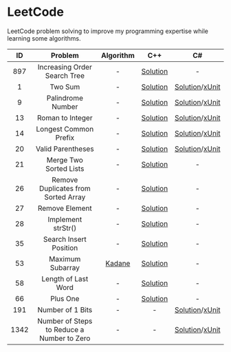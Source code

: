 # LeetCode
LeetCode problem solving to improve my programming expertise while learning some algorithms.

|ID|Problem|Algorithm|C++|C#|
|:-:|:-:|:-:|:-:|:-:|
897|Increasing Order Search Tree|-|[Solution](https://github.com/mezdelex/LeetCode/blob/main/C%2B%2B/897.%20Increasing%20Order%20Search%20Tree/solution.cpp)|-
1|Two Sum|-|[Solution](https://github.com/mezdelex/LeetCode/blob/main/C%2B%2B/1.%20Two%20Sum/solution.cpp)|[Solution](https://github.com/mezdelex/LeetCode/blob/main/C%23/1.%20Two%20Sum/Solution.cs)/[xUnit](https://github.com/mezdelex/LeetCode/blob/main/C%23/1.%20Two%20Sum/UnitTest.cs)
9|Palindrome Number|-|[Solution](https://github.com/mezdelex/LeetCode/blob/main/C%2B%2B/9.%20Palindrome%20Number/solution.cpp)|[Solution](https://github.com/mezdelex/LeetCode/blob/main/C%23/9.%20Palindrome%20Number/Solution.cs)/[xUnit](https://github.com/mezdelex/LeetCode/blob/main/C%23/9.%20Palindrome%20Number/UnitTest.cs)
13|Roman to Integer|-|[Solution](https://github.com/mezdelex/LeetCode/blob/main/C%2B%2B/13.%20Roman%20to%20Integer/solution.cpp)|[Solution](https://github.com/mezdelex/LeetCode/blob/main/C%23/13.%20Roman%20to%20Integer/Solution.cs)/[xUnit](https://github.com/mezdelex/LeetCode/blob/main/C%23/13.%20Roman%20to%20Integer/UnitTest.cs)
14|Longest Common Prefix|-|[Solution](https://github.com/mezdelex/LeetCode/blob/main/C%2B%2B/14.%20Longest%20Common%20Prefix/solution.cpp)|[Solution](https://github.com/mezdelex/LeetCode/blob/main/C%23/14.%20Longest%20Common%20Prefix/Solution.cs)/[xUnit](https://github.com/mezdelex/LeetCode/blob/main/C%23/14.%20Longest%20Common%20Prefix/UnitTest.cs)
20|Valid Parentheses|-|[Solution](https://github.com/mezdelex/LeetCode/blob/main/C%2B%2B/20.%20Valid%20Parentheses/solution.cpp)|[Solution](https://github.com/mezdelex/LeetCode/blob/main/C%23/20.%20Valid%20Parentheses/Solution.cs)/[xUnit](https://github.com/mezdelex/LeetCode/blob/main/C%23/20.%20Valid%20Parentheses/UnitTest.cs)
21|Merge Two Sorted Lists|-|[Solution](https://github.com/mezdelex/LeetCode/blob/main/C%2B%2B/21.%20Merge%20Two%20Sorted%20Lists/solution.cpp)|-
26|Remove Duplicates from Sorted Array|-|[Solution](https://github.com/mezdelex/LeetCode/blob/main/C%2B%2B/26.%20Remove%20Duplicates%20from%20Sorted%20Array/solution.cpp)|-
27|Remove Element|-|[Solution](https://github.com/mezdelex/LeetCode/blob/main/C%2B%2B/27.%20Remove%20Element/solution.cpp)|-
28|Implement strStr()|-|[Solution](https://github.com/mezdelex/LeetCode/blob/main/C%2B%2B/28.%20Implement%20strStr()/solution.cpp)|-
35|Search Insert Position|-|[Solution](https://github.com/mezdelex/LeetCode/blob/main/C%2B%2B/35.%20Search%20Insert%20Position/solution.cpp)|-
53|Maximum Subarray|[Kadane](https://en.wikipedia.org/wiki/Maximum_subarray_problem)|[Solution](https://github.com/mezdelex/LeetCode/blob/main/C%2B%2B/53.%20Maximum%20Subarray/solution.cpp)|-
58|Length of Last Word|-|[Solution](https://github.com/mezdelex/LeetCode/blob/main/C%2B%2B/58.%20Length%20of%20Last%20Word/solution.cpp)|-
66|Plus One|-|[Solution](https://github.com/mezdelex/LeetCode/blob/main/C%2B%2B/66.%20Plus%20One/solution.cpp)|-
191|Number of 1 Bits|-|-|[Solution](https://github.com/mezdelex/LeetCode/blob/main/C%23/191.%20Number%20of%201%20Bits/Solution.cs)/[xUnit](https://github.com/mezdelex/LeetCode/blob/main/C%23/191.%20Number%20of%201%20Bits/UnitTest.cs)
1342|Number of Steps to Reduce a Number to Zero|-|-|[Solution](https://github.com/mezdelex/LeetCode/blob/main/C%23/1342.%20Number%20of%20Steps%20to%20Reduce%20a%20Number%20to%20Zero/Solution.cs)/[xUnit](https://github.com/mezdelex/LeetCode/blob/main/C%23/1342.%20Number%20of%20Steps%20to%20Reduce%20a%20Number%20to%20Zero/UnitTest.cs)


